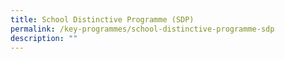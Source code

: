 ```yaml
---
title: School Distinctive Programme (SDP)
permalink: /key-programmes/school-distinctive-programme-sdp
description: ""
---
```

